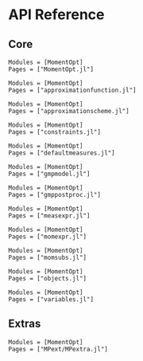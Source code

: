 # API Reference

## Core

```@autodocs
Modules = [MomentOpt]
Pages = ["MomentOpt.jl"]
```

```@autodocs
Modules = [MomentOpt]
Pages = ["approximationfunction.jl"]
```

```@autodocs
Modules = [MomentOpt]
Pages = ["approximationscheme.jl"]
```

```@autodocs
Modules = [MomentOpt]
Pages = ["constraints.jl"]
```

```@autodocs
Modules = [MomentOpt]
Pages = ["defaultmeasures.jl"]
```

```@autodocs
Modules = [MomentOpt]
Pages = ["gmpmodel.jl"]
```

```@autodocs
Modules = [MomentOpt]
Pages = ["gmppostproc.jl"]
```

```@autodocs
Modules = [MomentOpt]
Pages = ["measexpr.jl"]
```

```@autodocs
Modules = [MomentOpt]
Pages = ["momexpr.jl"]
```

```@autodocs
Modules = [MomentOpt]
Pages = ["momsubs.jl"]
```

```@autodocs
Modules = [MomentOpt]
Pages = ["objects.jl"]
```

```@autodocs
Modules = [MomentOpt]
Pages = ["variables.jl"]
```

## Extras

```@autodocs
Modules = [MomentOpt]
Pages = ["MPext/MPextra.jl"]
```
